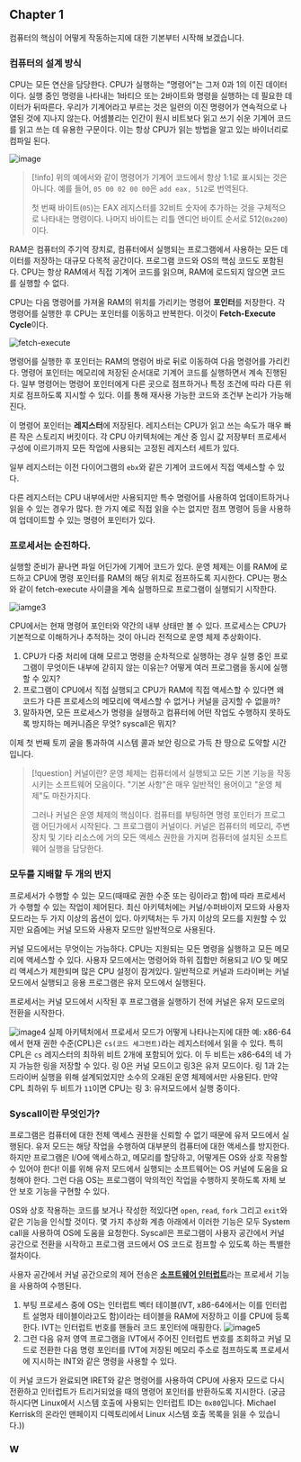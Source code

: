 ## Chapter 1
컴퓨터의 핵심이 어떻게 작동하는지에 대한 기본부터 시작해 보겠습니다.
### 컴퓨터의 설계 방식
CPU는 모든 연산을 담당한다. CPU가 실행하는 "명령어"는 그저 0과 1의 이진 데이터이다. 실행 중인 명령을 나타내는 1바티으 또는 2바이트와 명령을 실행하는 데 필요한 데이터가 뒤따른다. 우리가 기계어라고 부르는 것은 일련의 이진 명령어가 연속적으로 나열된 것에 지나지 않는다. 어셈블리는 인간이 원시 비트보다 읽고 쓰기 쉬운 기계어 코드를 읽고 쓰는 데 유용한 구문이다. 이는 항상 CPU가 읽는 방법을 알고 있는 바이너리로 컴파일 된다.

![image](https://cpu.land/images/assembly-to-machine-code-translation.png)

> [!info]
> 위의 예에서와 같이 명령어가 기계어 코드에서 항상 1:1로 표시되는 것은 아니다.
> 예를 들어, `05 00 02 00 00`은  `add eax, 512`로 번역된다.
> 
> 첫 번째 바이트(`05`)는 EAX 레지스터를 32비트 숫자에 추가하는 것을 구체적으로 나타내는 명령이다. 나머지 바이트는 리틀 엔디언 바이트 순서로 512(`0x200`)이다.

RAM은 컴퓨터의 주기억 장치로, 컴퓨터에서 실행되는 프로그램에서 사용하는 모든 데이터를 저장하는 대규모 다목적 공간이다. 프로그램 코드와 OS의 핵심 코드도 포함된다. CPU는 항상 RAM에서 직접 기계어 코드를 읽으며, RAM에 로드되지 않으면 코드를 실행할 수 없다.

CPU는 다음 명령어를 가져올 RAM의 위치를 가리키는 명령어 **포인터**를 저장한다. 각 명령어를 실행한 후 CPU는 포인터를 이동하고 반복한다. 이것이 **Fetch-Execute Cycle**이다.

![fetch-execute](https://cpu.land/images/fetch-execute-cycle.png)

명령어를 실행한 후 포인터는 RAM의 명령어 바로 뒤로 이동하여 다음 명령어를 가리킨다. 명령어 포인터는 메모리에 저장된 순서대로 기계어 코드를 실행하면서 계속 진행된다. 일부 명령어는 명령어 포인터에게 다른 곳으로 점프하거나 특정 조건에 따라 다른 위치로 점프하도록 지시할 수 있다. 이를 통해 재사용 가능한 코드와 조건부 논리가 가능해진다.

이 명령어 포인터는 **레지스터**에 저장된다. 레지스터는 CPU가 읽고 쓰는 속도가 매우 빠른 작은 스토리지 버킷이다. 각 CPU 아키텍처에는 계산 중 임시 값 저장부터 프로세서 구성에 이르기까지 모든 작업에 사용되는 고정된 레지스터 세트가 있다.

일부 레지스터는 이전 다이어그램의 `ebx`와 같은 기계어 코드에서 직접 액세스할 수 있다.

다른 레지스터는 CPU 내부에서만 사용되지만 특수 명령어를 사용하여 업데이트하거나 읽을 수 있는 경우가 많다. 한 가지 예로 직접 읽을 수는 없지만 점프 명령어 등을 사용하여 업데이트할 수 있는 명령어 포인터가 있다.
### 프로세서는 순진하다.
실행할 준비가 끝나면 파일 어딘가에 기계어 코드가 있다. 운영 체제는 이를 RAM에 로드하고 CPU에 명령 포인터를 RAM의 해당 위치로 점프하도록 지시한다. CPU는 평소와 같이 fetch-execute 사이클을 계속 실행하므로 프로그램이 실행되기 시작한다.

![iamge3](https://cpu.land/images/instruction-pointer.png)

CPU에서는 현재 명령어 포인터와 약간의 내부 상태만 볼 수 있다. 프로세스는 CPU가 기본적으로 이해하거나 추적하는 것이 아니라 전적으로 운영 체제 추상화이다.

1. CPU가 다중 처리에 대해 모르고 명령을 순차적으로 실행하는 경우 실행 중인 프로그램이 무엇이든 내부에 갇히지 않는 이유는? 어떻게 여러 프로그램을 동시에 실행할 수 있지?
2. 프로그램이 CPU에서 직접 실행되고 CPU가 RAM에 직접 액세스할 수 있다면 왜 코드가 다른 프로세스의 메모리에 액세스할 수 없거나 커널을 금지할 수 없을까?
3. 말하자면, 모든 프로세스가 명령을 실행하고 컴퓨터에 어떤 작업도 수행하지 못하도록 방지하는 메커니즘은 무엇? syscall은 뭐지?

이제 첫 번째 토끼 굴을 통과하여 시스템 콜과 보안 링으로 가득 찬 땅으로 도약할 시간입니다.

> [!question]
> 커널이란?
> 운영 체제는 컴퓨터에서 실행되고 모든 기본 기능을 작동시키는 소프트웨어 모음이다. "기본 사항"은 매우 일반적인 용어이고 "운영 체제"도 마찬가지다.
> 
> 그러나 커널은 운영 체제의 핵심이다. 컴퓨터를 부팅하면 명령 포인터가 프로그램 어딘가에서 시작된다. 그 프로그램이 커널이다. 커널은 컴퓨터의 메모리, 주변 장치 및 기타 리소스에 거의 모든 액세스 권한을 가지며 컴퓨터에 설치된 소프트웨어 실행을 담당한다. 

### 모두를 지배할 두 개의 반지
프로세서가 수행할 수 있는 모드(때때로 권한 수준 또는 링이라고 함)에 따라 프로세서가 수행할 수 있는 작업이 제어된다. 최신 아키텍처에는 커널/수퍼바이저 모드와 사용자 모드라는 두 가지 이상의 옵션이 있다. 아키텍처는 두 가지 이상의 모드를 지원할 수 있지만 요즘에는 커널 모드와 사용자 모드만 일반적으로 사용된다.

커널 모드에서는 무엇이는 가능하다. CPU는 지원되는 모든 명령을 실행하고 모든 메모리에 액세스할 수 있다. 사용자 모드에서는 명령어와 하위 집합만 허용되고 I/O 및 메모리 액세스가 제한되며 많은 CPU 설정이 잠겨있다. 일반적으로 커널과 드라이버는 커널 모드에서 실행되고 응용 프로그램은 유저 모드에서 실행된다.

프로세서는 커널 모드에서 시작된 후 프로그램을 실행하기 전에 커널은 유저 모드로의 전환을 시작한다.

![image4](https://cpu.land/images/kernel-mode-vs-user-mode.png)
실제 아키텍처에서 프로세서 모드가 어떻게 나타나는지에 대한 예: x86-64에서 현재 권한 수준(CPL)은 `cs(코드 세그먼트)`라는 레지스터에서 읽을 수 있다. 특히 CPL은 `cs` 레지스터의 최하위 비트 2개에 포함되어 있다. 이 두 비트는 x86-64의 네 가지 가능한 링을 저장할 수 있다. 링 0은 커널 모드이고 링3은 유저 모드이다. 링 1과 2는 드라이버 실행을 위해 설계되었지만 소수의 오래된 운영 체제에서만 사용된다. 만약 CPL 최하위 두 비트가 `11`이면 CPU는 링 3: 유저모드에서 실행 중이다.

### Syscall이란 무엇인가?
프로그램은 컴퓨터에 대한 전체 액세스 권한을 신뢰할 수 없기 때문에 유저 모드에서 실행된다. 유저 모드는 해당 작업을 수행하여 대부분의 컴퓨터에 대한 액세스를 방지한다. 하지만 프로그램은 I/O에 액세스하고, 메모리를 할당하고, 어떻게든 OS와 상호 작용할 수 있어야 한다! 이를 위해 유저 모드에서 실행되는 소프트웨어는 OS 커널에 도움을 요청해야 한다. 그런 다음 OS는 프로그램이 악의적인 작업을 수행하지 못하도록 자체 보안 보호 기능을 구현할 수 있다.

OS와 상호 작용하는 코드를 보거나 작성한 적있다면 `open`, `read`, `fork` 그리고 `exit`와 같은 기능을 인식할 것이다. 몇 가지 추상화 계층 아래에서 이러한 기능은 모두 System call을 사용하여 OS에 도움을 요청한다. Syscall은 프로그램이 사용자 공간에서 커널 공간으로 전환을 시작하고 프로그램 코드에서 OS 코드로 점프할 수 있도록 하는 특별한 절차이다.

사용자 공간에서 커널 공간으로의 제어 전송은 [**소프트웨어 인터럽트**](https://en.wikipedia.org/wiki/Interrupt#Software_interrupts)라는 프로세서 기능을 사용하여 수행된다.

1. 부팅 프로세스 중에 OS는 인터럽트 벡터 테이블(IVT, x86-64에서는 이를 인터럽트 설명자 테이블이라고도 함)이라는 테이블을 RAM에 저장하고 이를 CPU에 등록한다. IVT는 인터럽트 번호를 핸들러 코드 포인터에 매핑한다.
   ![image5](https://cpu.land/images/interrupt-vector-table.png)
2. 그런 다음 유저 영역 프로그램을 IVT에서 주어진 인터럽트 번호를 조회하고 커널 모드로 전환한 다음 명령 포인터를 IVT에 저장된 메모리 주소로 점프하도록 프로세서에 지시하는 INT와 같은 명령을 사용할 수 있다.

이 커널 코드가 완료되면 IRET와 같은 명령어를 사용하여 CPU에 사용자 모드로 다시 전환하고 인터럽트가 트리거되었을 때의 명령어 포인터를 반환하도록 지시한다.
(궁금하시다면 Linux에서 시스템 호출에 사용되는 인터럽트 ID는 `0x80`입니다. Michael Kerrisk의 온라인 맨페이지 디렉토리에서 Linux 시스템 호출 목록을 읽을 수 있습니다.))

### W